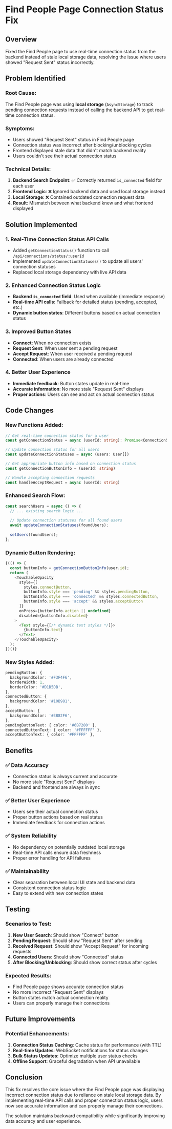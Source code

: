 # Find People Page Connection Status Fix

## Overview
Fixed the Find People page to use real-time connection status from the backend instead of stale local storage data, resolving the issue where users showed "Request Sent" status incorrectly.

## Problem Identified

### **Root Cause:**
The Find People page was using **local storage** (`AsyncStorage`) to track pending connection requests instead of calling the backend API to get real-time connection status.

### **Symptoms:**
- Users showed "Request Sent" status in Find People page
- Connection status was incorrect after blocking/unblocking cycles
- Frontend displayed stale data that didn't match backend reality
- Users couldn't see their actual connection status

### **Technical Details:**
1. **Backend Search Endpoint**: ✅ Correctly returned `is_connected` field for each user
2. **Frontend Logic**: ❌ Ignored backend data and used local storage instead
3. **Local Storage**: ❌ Contained outdated connection request data
4. **Result**: Mismatch between what backend knew and what frontend displayed

## Solution Implemented

### **1. Real-Time Connection Status API Calls**
- Added `getConnectionStatus()` function to call `/api/connections/status/:userId`
- Implemented `updateConnectionStatuses()` to update all users' connection statuses
- Replaced local storage dependency with live API data

### **2. Enhanced Connection Status Logic**
- **Backend `is_connected` field**: Used when available (immediate response)
- **Real-time API calls**: Fallback for detailed status (pending, accepted, etc.)
- **Dynamic button states**: Different buttons based on actual connection status

### **3. Improved Button States**
- **Connect**: When no connection exists
- **Request Sent**: When user sent a pending request
- **Accept Request**: When user received a pending request
- **Connected**: When users are already connected

### **4. Better User Experience**
- **Immediate feedback**: Button states update in real-time
- **Accurate information**: No more stale "Request Sent" displays
- **Proper actions**: Users can see and act on actual connection status

## Code Changes

### **New Functions Added:**
```typescript
// Get real-time connection status for a user
const getConnectionStatus = async (userId: string): Promise<ConnectionStatus>

// Update connection status for all users
const updateConnectionStatuses = async (users: User[])

// Get appropriate button info based on connection status
const getConnectionButtonInfo = (userId: string)

// Handle accepting connection requests
const handleAcceptRequest = async (userId: string)
```

### **Enhanced Search Flow:**
```typescript
const searchUsers = async () => {
  // ... existing search logic ...
  
  // Update connection statuses for all found users
  await updateConnectionStatuses(foundUsers);
  
  setUsers(foundUsers);
};
```

### **Dynamic Button Rendering:**
```typescript
{(() => {
  const buttonInfo = getConnectionButtonInfo(user.id);
  return (
    <TouchableOpacity 
      style={[
        styles.connectButton,
        buttonInfo.style === 'pending' && styles.pendingButton,
        buttonInfo.style === 'connected' && styles.connectedButton,
        buttonInfo.style === 'accept' && styles.acceptButton
      ]}
      onPress={buttonInfo.action || undefined}
      disabled={buttonInfo.disabled}
    >
      <Text style={[/* dynamic text styles */]}>
        {buttonInfo.text}
      </Text>
    </TouchableOpacity>
  );
})()}
```

### **New Styles Added:**
```typescript
pendingButton: {
  backgroundColor: '#F3F4F6',
  borderWidth: 1,
  borderColor: '#D1D5DB',
},
connectedButton: {
  backgroundColor: '#10B981',
},
acceptButton: {
  backgroundColor: '#3B82F6',
},
pendingButtonText: { color: '#6B7280' },
connectedButtonText: { color: '#FFFFFF' },
acceptButtonText: { color: '#FFFFFF' },
```

## Benefits

### **✅ Data Accuracy**
- Connection status is always current and accurate
- No more stale "Request Sent" displays
- Backend and frontend are always in sync

### **✅ Better User Experience**
- Users see their actual connection status
- Proper button actions based on real status
- Immediate feedback for connection actions

### **✅ System Reliability**
- No dependency on potentially outdated local storage
- Real-time API calls ensure data freshness
- Proper error handling for API failures

### **✅ Maintainability**
- Clear separation between local UI state and backend data
- Consistent connection status logic
- Easy to extend with new connection states

## Testing

### **Scenarios to Test:**
1. **New User Search**: Should show "Connect" button
2. **Pending Request**: Should show "Request Sent" after sending
3. **Received Request**: Should show "Accept Request" for incoming requests
4. **Connected Users**: Should show "Connected" status
5. **After Blocking/Unblocking**: Should show correct status after cycles

### **Expected Results:**
- Find People page shows accurate connection status
- No more incorrect "Request Sent" displays
- Button states match actual connection reality
- Users can properly manage their connections

## Future Improvements

### **Potential Enhancements:**
1. **Connection Status Caching**: Cache status for performance (with TTL)
2. **Real-time Updates**: WebSocket notifications for status changes
3. **Bulk Status Updates**: Optimize multiple user status checks
4. **Offline Support**: Graceful degradation when API unavailable

## Conclusion

This fix resolves the core issue where the Find People page was displaying incorrect connection status due to reliance on stale local storage data. By implementing real-time API calls and proper connection status logic, users now see accurate information and can properly manage their connections.

The solution maintains backward compatibility while significantly improving data accuracy and user experience.
